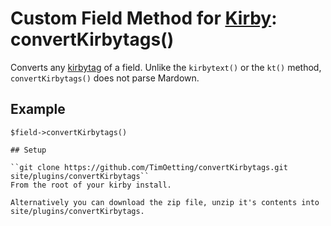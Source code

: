 # Custom Field Method for [Kirby](https://getkirby.com/docs/developer-guide/kirbytext/tags): convertKirbytags()

Converts any [kirbytag](https://getkirby.com/docs/developer-guide/kirbytext/tags) of a field. Unlike the `kirbytext()` or the `kt()` method, `convertKirbytags()` does not parse Mardown.

## Example

```
$field->convertKirbytags()

## Setup

``git clone https://github.com/TimOetting/convertKirbytags.git site/plugins/convertKirbytags``
From the root of your kirby install.

Alternatively you can download the zip file, unzip it's contents into site/plugins/convertKirbytags.